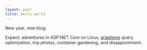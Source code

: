 ```yaml
---
layout: post
title: Hello world
---
```


New year, new blog. 

Expect: adventures in ASP.NET Core on Linux, [graphene](http://graphene-python.org/) query optimization, trip photos, container gardening, and disappointment.

<!--
Next you can update your site name, avatar and other options using the _config.yml file in the root of your repository (shown below).

![_config.yml]({{ site.baseurl }}/images/config.png)

The easiest way to make your first post is to edit this one. Go into /_posts/ and update the Hello World markdown file. For more instructions head over to the [Jekyll Now repository](https://github.com/barryclark/jekyll-now) on GitHub.
-->